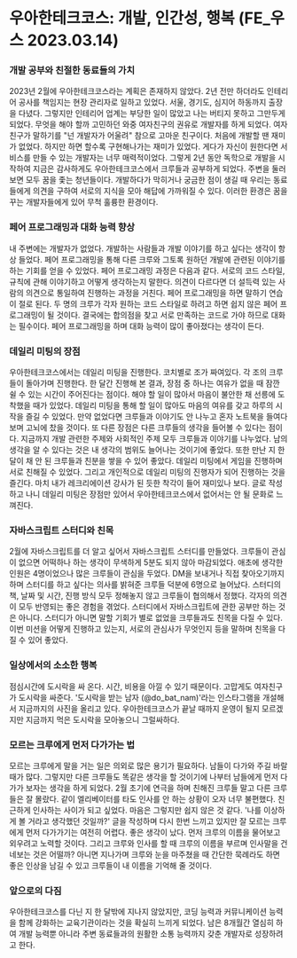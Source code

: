# 우아한테크코스: 개발, 인간성, 행복 (FE\_우스 2023.03.14)

### 개발 공부와 친절한 동료들의 가치

2023년 2월에 우아한테크코스라는 계획은 존재하지 않았다. 2년 전만 하더라도 인테리어 공사를 책임지는 현장 관리자로 일하고 있었다. 서울, 경기도, 심지어 하동까지 출장을 다녔다. 그렇지만 인테리어 업계는 부당한 일이 많았고 나는 버티지 못하고 그만두게 되었다. 무엇을 해야 할까 고민하던 와중 여자친구의 권유로 개발자를 하게 되었다. 여자친구가 말하기를 "넌 개발자가 어울려" 참으로 고마운 친구이다. 처음에 개발할 땐 재미가 없었다. 하지만 하면 할수록 구현해나가는 재미가 있었다. 게다가 자신이 원한다면 서비스를 만들 수 있는 개발자는 너무 매력적이었다. 그렇게 2년 동안 독학으로 개발을 시작하여 지금은 감사하게도 우아한테크코스에서 크루들과 공부하게 되었다. 주변을 둘러보면 모두 꿈을 좇는 청년들이다. 개발하다가 막히거나 궁금한 점이 생길 때 우리는 동료들에게 의견을 구하여 서로의 지식을 모아 해답에 가까워질 수 있다. 이러한 환경은 꿈을 꾸는 개발자들에게 있어 무척 훌륭한 환경이다.

### 페어 프로그래밍과 대화 능력 향상

내 주변에는 개발자가 없었다. 개발하는 사람들과 개발 이야기를 하고 싶다는 생각이 항상 들었다. 페어 프로그래밍을 통해 다른 크루와 그토록 원하던 개발에 관련된 이야기를 하는 기회를 얻을 수 있었다. 페어 프로그래밍 과정은 다음과 같다. 서로의 코드 스타일, 규칙에 관해 이야기하고 어떻게 생각하는지 말한다. 의견이 다르다면 더 설득력 있는 사람의 의견으로 통일하여 진행하는 과정을 거친다. 페어 프로그래밍을 하면 말하기 연습이 절로 된다. 두 명의 크루가 각자 원하는 코드 스타일로 하려고 하면 쉽지 않은 페어 프로그래밍이 될 것이다. 결국에는 합의점을 찾고 서로 만족하는 코드로 가야 하므로 대화는 필수이다. 페어 프로그래밍을 하며 대화 능력이 많이 좋아졌다는 생각이 든다.

### 데일리 미팅의 장점

우아한테크코스에서는 데일리 미팅을 진행한다. 코치별로 조가 짜여있다. 각 조의 크루들이 돌아가며 진행한다. 한 달간 진행해 본 결과, 장점 중 하나는 여유가 없을 때 잠깐 쉴 수 있는 시간이 주어진다는 점이다. 해야 할 일이 많아서 마음이 불안한 채 선릉에 도착했을 때가 있었다. 데일리 미팅을 통해 할 일이 많아도 마음의 여유를 갖고 하루의 시작을 즐길 수 있었다. 만약 없었다면 크루들과 이야기도 안 나누고 혼자 노트북을 들여다보며 고뇌에 찼을 것이다. 또 다른 장점은 다른 크루들의 생각을 들어볼 수 있다는 점이다. 지금까지 개발 관련한 주제와 사회적인 주제 모두 크루들과 이야기를 나누었다. 남의 생각을 알 수 있다는 것은 내 생각의 범위도 늘어나는 것이기에 좋았다. 또한 만난 지 한 달이 채 안 된 크루들과 친분을 쌓을 수 있어 좋았다. 데일리 미팅에서 게임을 진행하며 서로 친해질 수 있었다. 그리고 개인적으로 데일리 미팅의 진행자가 되어 진행하는 것을 즐긴다. 마치 내가 레크리에이션 강사가 된 듯한 착각이 들어 재미있나 보다. 글로 작성하고 나니 데일리 미팅은 장점만 있어서 우아한테크코스에서 없어서는 안 될 문화로 느껴진다.

### 자바스크립트 스터디와 친목

2월에 자바스크립트를 더 알고 싶어서 자바스크립트 스터디를 만들었다. 크루들이 관심이 없으면 어떡하나 하는 생각이 무색하게 5분도 되지 않아 마감되었다. 애초에 생각한 인원은 4명이었으나 많은 크루들이 관심을 두었다. DM을 보내거나 직접 찾아오기까지 하며 스터디를 하고 싶다는 의사를 밝혀준 크루들 덕분에 6명으로 늘어났다. 스터디의 책, 날짜 및 시간, 진행 방식 모두 정해놓지 않고 크루들이 협의해서 정했다. 각자의 의견이 모두 반영되는 좋은 경험을 겪었다. 스터디에서 자바스크립트에 관한 공부만 하는 것은 아니다. 스터디가 아니면 말할 기회가 별로 없었을 크루들과도 친목을 다질 수 있다. 이번 미션을 어떻게 진행하고 있는지, 서로의 관심사가 무엇인지 등을 말하며 친목을 다질 수 있어 좋았다.

### 일상에서의 소소한 행복

점심시간에 도시락을 싸 온다. 시간, 비용을 아낄 수 있기 때문이다. 고맙게도 여자친구가 도시락을 싸준다. '도시락을 받는 남자 (@do_bat_nam)'라는 인스타그램을 개설해서 지금까지의 사진을 올리고 있다. 우아한테크코스가 끝날 때까지 운영이 될지 모르겠지만 지금까지 먹은 도시락을 모아놓으니 그럴싸하다.

### 모르는 크루에게 먼저 다가가는 법

모르는 크루에게 말을 거는 일은 의외로 많은 용기가 필요하다. 남들이 다가와 주길 바랄 때가 많다. 그렇지만 다른 크루들도 똑같은 생각을 할 것이기에 나부터 남들에게 먼저 다가가 보자는 생각을 하게 되었다. 2월 초기에 연극을 하며 친해진 크루들 말고 다른 크루들은 잘 몰랐다. 같이 엘리베이터를 타도 인사를 안 하는 상황이 오자 너무 불편했다. 친근하게 인사하는 사이가 되고 싶었다. 마음은 그렇지만 쉽지 않은 것 같다. '나를 이상하게 볼 거라고 생각했던 것일까?' 글을 작성하며 다시 한번 느끼고 있지만 잘 모르는 크루에게 먼저 다가가기는 여전히 어렵다. 좋은 생각이 났다. 먼저 크루의 이름을 물어보고 외우려고 노력할 것이다. 그리고 크루와 인사를 할 때 크루의 이름을 부르며 인사말을 건네보는 것은 어떨까? 아니면 지나가며 크루와 눈을 마주쳤을 때 간단한 묵례라도 하면 좋은 인상을 남길 수 있고 크루들이 내 이름을 기억해 줄 것이다.

### 앞으로의 다짐

우아한테크코스를 다닌 지 한 달밖에 지나지 않았지만, 코딩 능력과 커뮤니케이션 능력을 함께 강화하는 교육기관이라는 것을 확실히 느끼게 되었다. 남은 8개월간 열심히 하여 개발 능력뿐 아니라 주변 동료들과의 원활한 소통 능력까지 갖춘 개발자로 성장하려고 한다.
